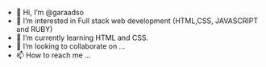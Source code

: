 - 👋 Hi, I’m @garaadso
- 👀 I’m interested in Full stack web development (HTML,CSS, JAVASCRIPT and RUBY)
- 🌱 I’m currently learning HTML and CSS. 
- 💞️ I’m looking to collaborate on ...
- 📫 How to reach me ...

<!---
garaadso/garaadso is a ✨ special ✨ repository because its `README.md` (this file) appears on your GitHub profile.
You can click the Preview link to take a look at your changes.
--->
